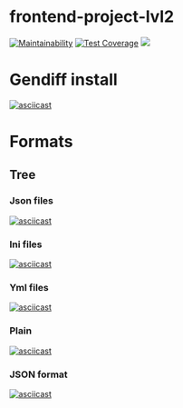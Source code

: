# frontend-project-lvl2

[![Maintainability](https://api.codeclimate.com/v1/badges/b4bcfee02399cf15de63/maintainability)](https://codeclimate.com/github/NoimanUsA/frontend-project-lvl2/maintainability)  [![Test Coverage](https://api.codeclimate.com/v1/badges/b4bcfee02399cf15de63/test_coverage)](https://codeclimate.com/github/NoimanUsA/frontend-project-lvl2/test_coverage)  [![](https://github.com/NoimanUsA/frontend-project-lvl2/workflows/Node.js%20CI/badge.svg)](https://github.com/NoimanUsA/frontend-project-lvl2/actions)

# Gendiff install
[![asciicast](https://asciinema.org/a/MoHGoXXoC9mzgKNTCjS8WvfRE.svg)](https://asciinema.org/a/MoHGoXXoC9mzgKNTCjS8WvfRE)

# Formats

## Tree

### Json files

[![asciicast](https://asciinema.org/a/VRfkJvNOWYLMY2IVGkN3DeAD7.svg)](https://asciinema.org/a/VRfkJvNOWYLMY2IVGkN3DeAD7)

### Ini files

[![asciicast](https://asciinema.org/a/d9SeUzZgZiSO5HpyKzim8Chiu.svg)](https://asciinema.org/a/d9SeUzZgZiSO5HpyKzim8Chiu)

### Yml files

[![asciicast](https://asciinema.org/a/lrFFgV3JMJvSQ0cmac3OXxf4u.svg)](https://asciinema.org/a/lrFFgV3JMJvSQ0cmac3OXxf4u)

### Plain

[![asciicast](https://asciinema.org/a/S1q9iOe7080nRLri1EfIJnJL2.svg)](https://asciinema.org/a/S1q9iOe7080nRLri1EfIJnJL2)

### JSON format

[![asciicast](https://asciinema.org/a/8QNJqoH6bwlbtaRdy7uOmA64q.svg)](https://asciinema.org/a/8QNJqoH6bwlbtaRdy7uOmA64q)




